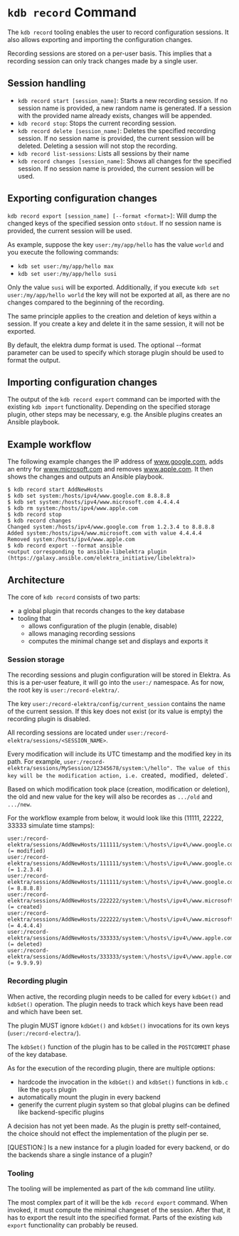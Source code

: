 # `kdb record` Command

The `kdb record` tooling enables the user to record configuration sessions. It also allows exporting and importing the configuration changes.

Recording sessions are stored on a per-user basis. This implies that a recording session can only track changes made by a single user.

## Session handling

* `kdb record start [session_name]`: Starts a new recording session. If no session name is provided, a new random name is generated. If a session with the provided name already exists, changes will be appended.
* `kdb record stop`: Stops the current recording session. 
* `kdb record delete [session_name]`: Deletes the specified recording session. If no session name is provided, the current session will be deleted. Deleting a session will not stop the recording. 
* `kdb record list-sessions`: Lists all sessions by their name
* `kdb record changes [session_name]`: Shows all changes for the specified session. If no session name is provided, the current session will be used. 

## Exporting configuration changes

`kdb record export [session_name] [--format <format>]`: Will dump the changed keys of the specified session onto `stdout`. If no session name is provided, the current session will be used. 

As example, suppose the key `user:/my/app/hello` has the value `world` and you execute the following commands:
* `kdb set user:/my/app/hello max`
* `kdb set user:/my/app/hello susi`

Only the value `susi` will be exported. Additionally, if you execute `kdb set user:/my/app/hello world` the key will not be exported at all, as there are no changes compared to the beginning of the recording.

The same principle applies to the creation and deletion of keys within a session. If you create a key and delete it in the same session, it will not be exported.

By default, the elektra dump format is used. The optional --format parameter can be used to specify which storage plugin should be used to format the output.

## Importing configuration changes

The output of the `kdb record export` command can be imported with the existing `kdb import` functionality. Depending on the specified storage plugin, other steps may be necessary, e.g. the Ansible plugins creates an Ansible playbook.

## Example workflow

The following example changes the IP address of www.google.com, adds an entry for www.microsoft.com and removes www.apple.com. It then shows the changes and outputs an Ansible playbook.

```
$ kdb record start AddNewHosts
$ kdb set system:/hosts/ipv4/www.google.com 8.8.8.8
$ kdb set system:/hosts/ipv4/www.microsoft.com 4.4.4.4
$ kdb rm system:/hosts/ipv4/www.apple.com
$ kdb record stop
$ kdb record changes
Changed system:/hosts/ipv4/www.google.com from 1.2.3.4 to 8.8.8.8
Added system:/hosts/ipv4/www.microsoft.com with value 4.4.4.4
Removed system:/hosts/ipv4/www.apple.com
$ kdb record export --format ansible
<output corresponding to ansible-libelektra plugin (https://galaxy.ansible.com/elektra_initiative/libelektra)>
```

## Architecture

The core of `kdb record` consists of two parts: 
* a global plugin that records changes to the key database
* tooling that
  - allows configuration of the plugin (enable, disable)
  - allows managing recording sessions
  - computes the minimal change set and displays and exports it 

### Session storage

The recording sessions and plugin configuration will be stored in Elektra. As this is a per-user feature, it will go into the `user:/` namespace. As for now, the root key is `user:/record-elektra/`.

The key `user:/record-elektra/config/current_session` contains the name of the current session. If this key does not exist (or its value is empty) the recording plugin is disabled.

All recording sessions are located under `user:/record-elektra/sessions/<SESSION_NAME>`.

Every modification will include its UTC timestamp and the modified key in its path. For example, `user:/record-elektra/sessions/MySession/12345678/system:\/hello". The value of this key will be the modification action, i.e. `created`, `modified`, `deleted`.

Based on which modification took place (creation, modification or deletion), the old and new value for the key will also be recordes as `.../old` and `.../new`.

For the workflow example from below, it would look like this (11111, 22222, 33333 simulate time stamps):
```
user:/record-elektra/sessions/AddNewHosts/111111/system:\/hosts\/ipv4\/www.google.com (= modified)
user:/record-elektra/sessions/AddNewHosts/111111/system:\/hosts\/ipv4\/www.google.com/old (= 1.2.3.4)
user:/record-elektra/sessions/AddNewHosts/111111/system:\/hosts\/ipv4\/www.google.com/new (= 8.8.8.8)
user:/record-elektra/sessions/AddNewHosts/222222/system:\/hosts\/ipv4\/www.microsoft.com (= created)
user:/record-elektra/sessions/AddNewHosts/222222/system:\/hosts\/ipv4\/www.microsoft.com/new (= 4.4.4.4)
user:/record-elektra/sessions/AddNewHosts/333333/system:\/hosts\/ipv4\/www.apple.com (= deleted)
user:/record-elektra/sessions/AddNewHosts/333333/system:\/hosts\/ipv4\/www.apple.com/old (= 9.9.9.9)
``` 

### Recording plugin

When active, the recording plugin needs to be called for every `kdbGet()` and `kdbSet()` operation. 
The plugin needs to track which keys have been read and which have been set. 

The plugin MUST ignore `kdbGet()` and `kdbSet()` invocations for its own keys (`user:/record-electra/`).

The `kdbSet()` function of the plugin has to be called in the `POSTCOMMIT` phase of the key database.

As for the execution of the recording plugin, there are multiple options:
* hardcode the invocation in the `kdbGet()` and `kdbSet()` functions in `kdb.c` like the `gopts` plugin
* automatically mount the plugin in every backend
* generify the current plugin system so that global plugins can be defined like backend-specific plugins   

A decision has not yet been made. As the plugin is pretty self-contained, the choice should not effect the implementation of the plugin per se.

[QUESTION:] Is a new instance for a plugin loaded for every backend, or do the backends share a single instance of a plugin?

### Tooling

The tooling will be implemented as part of the `kdb` command line utility.

The most complex part of it will be the `kdb record export` command. 
When invoked, it must compute the minimal changeset of the session.
After that, it has to export the result into the specified format.
Parts of the existing `kdb export` functionality can probably be reused. 
 
